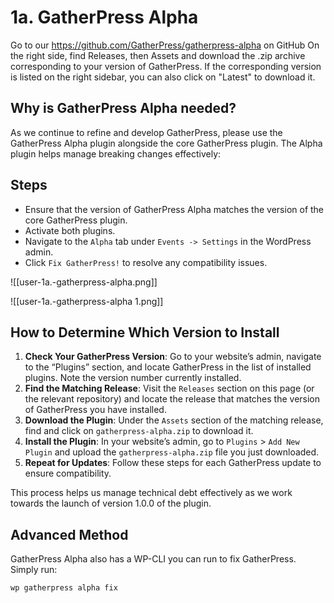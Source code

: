 # 1a. GatherPress Alpha

Go to our https://github.com/GatherPress/gatherpress-alpha on GitHub
On the right side, find Releases, then Assets and download the .zip archive corresponding to your version of GatherPress. If the corresponding version is listed on the right sidebar, you can also click on "Latest" to download it.

## Why is GatherPress Alpha needed?

As we continue to refine and develop GatherPress, please use the GatherPress Alpha plugin alongside the core GatherPress plugin. The Alpha plugin helps manage breaking changes effectively:

## Steps

- Ensure that the version of GatherPress Alpha matches the version of the core GatherPress plugin.
- Activate both plugins.
- Navigate to the `Alpha` tab under `Events -> Settings` in the WordPress admin.
- Click `Fix GatherPress!` to resolve any compatibility issues.

![[user-1a.-gatherpress-alpha.png]]

![[user-1a.-gatherpress-alpha 1.png]]

## How to Determine Which Version to Install

1. **Check Your GatherPress Version**: Go to your website’s admin, navigate to the “Plugins” section, and locate GatherPress in the list of installed plugins. Note the version number currently installed.
2. **Find the Matching Release**: Visit the `Releases` section on this page (or the relevant repository) and locate the release that matches the version of GatherPress you have installed.
3. **Download the Plugin**: Under the `Assets` section of the matching release, find and click on `gatherpress-alpha.zip` to download it.
4. **Install the Plugin**: In your website’s admin, go to `Plugins` > `Add New Plugin` and upload the `gatherpress-alpha.zip` file you just downloaded.
5. **Repeat for Updates**: Follow these steps for each GatherPress update to ensure compatibility.

This process helps us manage technical debt effectively as we work towards the launch of version 1.0.0 of the plugin.

## Advanced Method

GatherPress Alpha also has a WP-CLI you can run to fix GatherPress. Simply run:

```
wp gatherpress alpha fix
```
